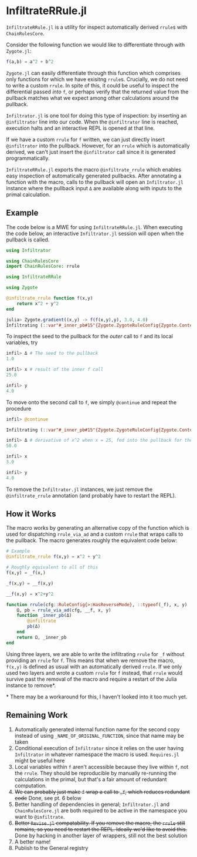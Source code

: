 # InfiltrateRRule.jl

`InfiltrateRRule.jl` is a utility for inspect automatically derived `rrule`s with `ChainRulesCore`. 

Consider the following function we would like to differentiate through with `Zygote.jl`:

```julia
f(a,b) = a^2 + b^2
```

`Zygote.jl` can easily differentiate through this function which comprises only functions for which we have exisitng `rrule`s. Crucially, we do not need to write a custom `rrule`. In spite of this, it could be useful to inspect the differential passed *into* `f`, or perhaps verify that the returned value from the pullback matches what we expect among other calculations around the pullback. 

`Infiltrator.jl` is one tool for doing this type of inspection: by inserting an `@infiltrator` line into our code. When the `@infiltrator` line is reached, execution halts and an interactive REPL is opened at that line.

If we have a custom `rrule` for `f` written, we can just directly insert `@infiltrator` into the pullback. However, for an `rrule` which is automatically derived, we can't just insert the `@infiltrator` call since it is generated programmatically.  

`InfiltrateRRule.jl` exports the macro `@infiltrate_rrule` which enables easy inspection of automatically generated pullbacks. After annotating a function with the macro, calls to the pullback will open an `Infiltrator.jl` instance where the pullback input `Δ` are available along with inputs to the primal calculation.

## Example

The code below is a MWE for using `InfiltrateRRule.jl`. When executing the code below, an interactive `Infiltrator.jl` session will open when the pullback is called. 

```julia
using Infiltrator

using ChainRulesCore
import ChainRulesCore: rrule

using InfiltrateRRule

using Zygote

@infiltrate_rrule function f(x,y)
    return x^2 + y^2
end

julia> Zygote.gradient((x,y) -> f(f(x,y),y), 3.0, 4.0)
Infiltrating (::var"#_inner_pb#15"{Zygote.ZygoteRuleConfig{Zygote.Context}, Float64, Float64, Zygote.var"#ad_pullback#41"{typeof(_f), Tuple{Float64, Float64}, typeof(∂(_f))}, Float64})(Δ::Float64) at InfiltrateRRule.jl:57:
```

To inspect the seed to the pullback for the *outer* call to `f` and its local variables, try
```julia
infil> Δ # The seed to the pullback
1.0

infil> x # result of the inner f call
25.0

infil> y
4.0
```
To move onto the second call to `f`, we simply `@continue` and repeat the procedure

```julia
infil> @continue

Infiltrating (::var"#_inner_pb#15"{Zygote.ZygoteRuleConfig{Zygote.Context}, Float64, Float64, Zygote.var"#ad_pullback#41"{typeof(_f), Tuple{Float64, Float64}, typeof(∂(_f))}, Float64})(Δ::Float64) at InfiltrateRRule.jl:57:

infil> Δ # derivative of x^2 when x = 25, fed into the pullback for the inner `f` call
50.0

infil> x
3.0

infil> y
4.0
```

To remove the `Infiltrator.jl` instances, we just remove the `@infiltrate_rrule` annotation (and probably have to restart the REPL). 

## How it Works

The macro works by generating an alternative copy of the function which is used for dispatching `rrule_via_ad` and a custom `rrule` that wraps calls to the pullback. The macro generates roughly the equivalent code below:

```julia
# Example
@infiltrate_rrule f(x,y) = x^2 + y^2

# Roughly equivalent to all of this
f(x,y) = _f(x,)

_f(x,y) = __f(x,y)

__f(x,y) = x^2+y^2

function rrule(cfg::RuleConfig{>:HasReverseMode}, ::typeof(_f), x, y)
    Ω, pb = rrule_via_ad(cfg, __f, x, y)
    function _inner_pb(Δ)
        @infiltrate
        pb(Δ)
    end 
    return Ω, _inner_pb
end
```

Using three layers, we are able to write the infiltrating `rrule` for `_f` without providing an `rrule` for `f`. This means that when we remove the macro, `f(x,y)` is defined as usual with an automatically derived `rrule`. If we only used two layers and wrote a custom `rrule` for `f` instead, that `rrule` would survive past the removal of the macro and require a restart of the Julia instance to remove\*.

\* There may be a workaround for this, I haven't looked into it too much yet.  

## Remaining Work

1. Automatically generated internal function name for the second copy instead of using `_NAME_OF_ORIGINAL_FUNCTION`, since that name may be taken
2. Conditional execution of `Infiltrator` since it relies on the user having `Infiltrator` in whatever namespace the macro is used. `Requires.jl` might be useful here
3. Local variables within `f` aren't accessible because they live within `f`, not the `rrule`. They should be reproducible by manually re-running the calculations in the primal, but that's a fair amount of redundant computation.
4. ~~We can probably just make `f` wrap a call to `_f`, which reduces redundant code~~ Done, see pt. 6 below
5. Better handling of dependencies in general; `Infiltrator.jl` and `ChainRulesCore.jl` are both required to be active in the namespace you want to `@infiltrate`.
6. ~~Better `Revise.jl` compatability. If you remove the macro, the `rrule` still remains, so you need to restart the REPL. Ideally we'd like to avoid this.~~ Done by hacking in another layer of wrappers, still not the best solution
7. A better name!
8. Publish to the General registry
